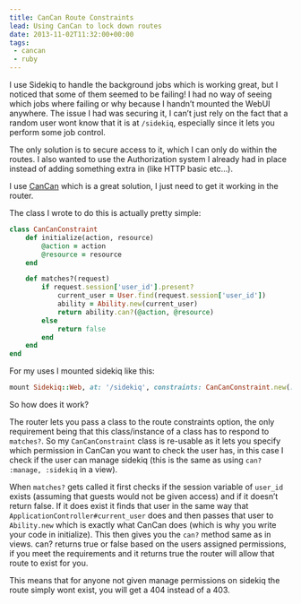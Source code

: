 ```yaml
---
title: CanCan Route Constraints
lead: Using CanCan to lock down routes
date: 2013-11-02T11:32:00+00:00
tags:
 - cancan
 - ruby
---
```

I use Sidekiq to handle the background jobs which is working great, but I noticed that some of them seemed to be failing! I had no way of seeing which jobs where failing or why because I handn’t mounted the WebUI anywhere. The issue I had was securing it, I can’t just rely on the fact that a random user wont know that it is at `/sidekiq`, especially since it lets you perform some job control.

The only solution is to secure access to it, which I can only do within the routes. I also wanted to use the Authorization system I already had in place instead of adding something extra in (like HTTP basic etc…).

I use [CanCan](https://github.com/ryanb/cancan) which is a great solution, I just need to get it working in the router.

The class I wrote to do this is actually pretty simple:

```ruby
class CanCanConstraint
    def initialize(action, resource)
        @action = action
        @resource = resource
    end

    def matches?(request)
        if request.session['user_id'].present?
            current_user = User.find(request.session['user_id'])
            ability = Ability.new(current_user)
            return ability.can?(@action, @resource)
        else
            return false
        end
    end
end
```

For my uses I mounted sidekiq like this:

```ruby
mount Sidekiq::Web, at: '/sidekiq', constraints: CanCanConstraint.new(:manage, :sidekiq)
```

So how does it work?

The router lets you pass a class to the route constraints option, the only requirement being that this class/instance of a class has to respond to `matches?`. So my `CanCanConstraint` class is re-usable as it lets you specify which permission in CanCan you want to check the user has, in this case I check if the user can manage sidekiq (this is the same as using `can? :manage, :sidekiq` in a view).

When `matches?` gets called it first checks if the session variable of `user_id` exists (assuming that guests would not be given access) and if it doesn’t return false. If it does exist it finds that user in the same way that `ApplicationController#current_user` does and then passes that user to `Ability.new` which is exactly what CanCan does (which is why you write your code in initialize). This then gives you the `can?` method same as in views. can? returns true or false based on the users assigned permissions, if you meet the requirements and it returns true the router will allow that route to exist for you.

This means that for anyone not given manage permissions on sidekiq the route simply wont exist, you will get a 404 instead of a 403.
